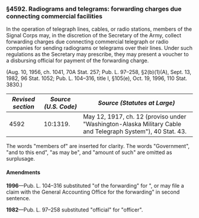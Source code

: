 ### §4592. Radiograms and telegrams: forwarding charges due connecting commercial facilities ###

In the operation of telegraph lines, cables, or radio stations, members of the Signal Corps may, in the discretion of the Secretary of the Army, collect forwarding charges due connecting commercial telegraph or radio companies for sending radiograms or telegrams over their lines. Under such regulations as the Secretary may prescribe, they may present a voucher to a disbursing official for payment of the forwarding charge.

(Aug. 10, 1956, ch. 1041, 70A Stat. 257; Pub. L. 97–258, §2(b)(1)(A), Sept. 13, 1982, 96 Stat. 1052; Pub. L. 104–316, title I, §105(e), Oct. 19, 1996, 110 Stat. 3830.)

|*Revised section*|*Source (U.S. Code)*|                                       *Source (Statutes at Large)*                                       |
|-----------------|--------------------|----------------------------------------------------------------------------------------------------------|
|      4592       |      10:1319.      |May 12, 1917, ch. 12 (proviso under "Washington-Alaska Military Cable and Telegraph System"), 40 Stat. 43.|

The words "members of" are inserted for clarity. The words "Government", "and to this end", "as may be", and "amount of such" are omitted as surplusage.

#### Amendments ####

**1996**—Pub. L. 104–316 substituted "of the forwarding" for ", or may file a claim with the General Accounting Office for the forwarding" in second sentence.

**1982**—Pub. L. 97–258 substituted "official" for "officer".
